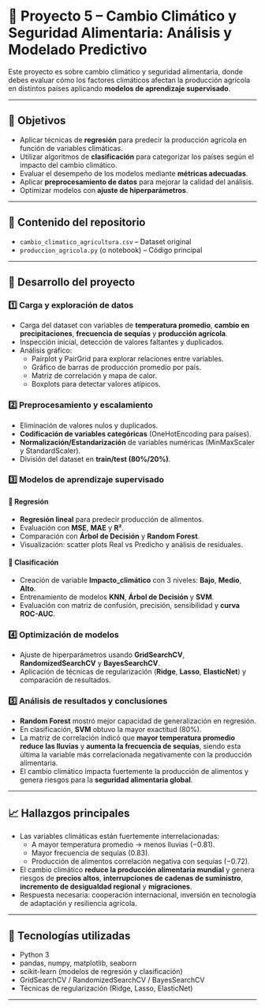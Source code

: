 # 🌱 Proyecto 5 – Cambio Climático y Seguridad Alimentaria: Análisis y Modelado Predictivo

Este proyecto es sobre cambio climático y seguridad alimentaria, donde debes evaluar cómo los factores climáticos afectan la producción agrícola en distintos países aplicando **modelos de aprendizaje supervisado**.

---

## 🎯 Objetivos

- Aplicar técnicas de **regresión** para predecir la producción agrícola en función de variables climáticas.  
- Utilizar algoritmos de **clasificación** para categorizar los países según el impacto del cambio climático.  
- Evaluar el desempeño de los modelos mediante **métricas adecuadas**.  
- Aplicar **preprocesamiento de datos** para mejorar la calidad del análisis.  
- Optimizar modelos con **ajuste de hiperparámetros**.  

---

## 📂 Contenido del repositorio

- `cambio_climatico_agricultura.csv` – Dataset original  
- `produccion_agricola.py` (o notebook) – Código principal  

---

## 📝 Desarrollo del proyecto

### 1️⃣ Carga y exploración de datos
- Carga del dataset con variables de **temperatura promedio**, **cambio en precipitaciones**, **frecuencia de sequías** y **producción agrícola**.
- Inspección inicial, detección de valores faltantes y duplicados.
- Análisis gráfico:
  - Pairplot y PairGrid para explorar relaciones entre variables.
  - Gráfico de barras de producción promedio por país.
  - Matriz de correlación y mapa de calor.
  - Boxplots para detectar valores atípicos.

### 2️⃣ Preprocesamiento y escalamiento
- Eliminación de valores nulos y duplicados.
- **Codificación de variables categóricas** (OneHotEncoding para países).
- **Normalización/Estandarización** de variables numéricas (MinMaxScaler y StandardScaler).
- División del dataset en **train/test (80%/20%)**.

### 3️⃣ Modelos de aprendizaje supervisado

#### 🔹 Regresión
- **Regresión lineal** para predecir producción de alimentos.
- Evaluación con **MSE**, **MAE** y **R²**.
- Comparación con **Árbol de Decisión** y **Random Forest**.
- Visualización: scatter plots Real vs Predicho y análisis de residuales.

#### 🔹 Clasificación
- Creación de variable **Impacto_climático** con 3 niveles: **Bajo**, **Medio**, **Alto**.
- Entrenamiento de modelos **KNN**, **Árbol de Decisión** y **SVM**.
- Evaluación con matriz de confusión, precisión, sensibilidad y **curva ROC-AUC**.

### 4️⃣ Optimización de modelos
- Ajuste de hiperparámetros usando **GridSearchCV**, **RandomizedSearchCV** y **BayesSearchCV**.
- Aplicación de técnicas de regularización (**Ridge**, **Lasso**, **ElasticNet**) y comparación de resultados.

### 5️⃣ Análisis de resultados y conclusiones
- **Random Forest** mostró mejor capacidad de generalización en regresión.  
- En clasificación, **SVM** obtuvo la mayor exactitud (80%).  
- La matriz de correlación indicó que **mayor temperatura promedio reduce las lluvias** y **aumenta la frecuencia de sequías**, siendo esta última la variable más correlacionada negativamente con la producción alimentaria.  
- El cambio climático impacta fuertemente la producción de alimentos y genera riesgos para la **seguridad alimentaria global**.

---

## 📈 Hallazgos principales

- Las variables climáticas están fuertemente interrelacionadas:
  - A mayor temperatura promedio → menos lluvias (−0.81).
  - Mayor frecuencia de sequías (0.83).
  - Producción de alimentos correlación negativa con sequías (−0.72).
- El cambio climático **reduce la producción alimentaria mundial** y genera riesgos de **precios altos**, **interrupciones de cadenas de suministro**, **incremento de desigualdad regional** y **migraciones**.
- Respuesta necesaria: cooperación internacional, inversión en tecnología de adaptación y resiliencia agrícola.

---

## 🧰 Tecnologías utilizadas

- Python 3  
- pandas, numpy, matplotlib, seaborn  
- scikit-learn (modelos de regresión y clasificación)  
- GridSearchCV / RandomizedSearchCV / BayesSearchCV  
- Técnicas de regularización (Ridge, Lasso, ElasticNet)  

---


